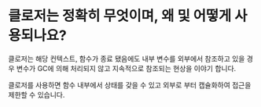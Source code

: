 # 클로저는 정확히 무엇이며, 왜 및 어떻게 사용되나요?

클로저는 해당 컨텍스트, 함수가 종료 됐음에도 내부 변수를 외부에서 참조하고 있을 경우 변수가 GC에 의해 처리되지 않고 지속적으로 참조되는 현상을 이야기 합니다.

클로저를 사용하면 함수 내부에서 상태를 갖을 수 있고 외부로 부터 캡슐화하여 접근을 제한할 수 있습니다.
